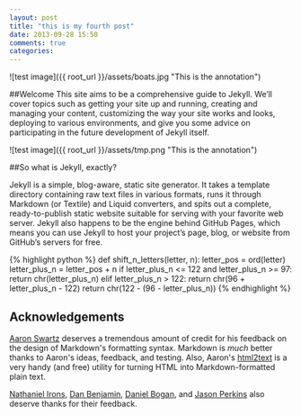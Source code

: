 ```yaml
---
layout: post
title: "this is my fourth post"
date: 2013-09-28 15:50
comments: true
categories:
---
```


![test image]({{ root_url }}/assets/boats.jpg "This is the annotation")

##Welcome
This site aims to be a comprehensive guide to Jekyll. We’ll cover topics such as getting your site up and running, creating and managing your content, customizing the way your site works and looks, deploying to various environments, and give you some advice on participating in the future development of Jekyll itself.




<!-- Add an image to a post! -->

![test image]({{ root_url }}/assets/tmp.png "This is the annotation")




##So what is Jekyll, exactly?

Jekyll is a simple, blog-aware, static site generator. It takes a template directory containing raw text files in various formats, runs it through Markdown (or Textile) and Liquid converters, and spits out a complete, ready-to-publish static website suitable for serving with your favorite web server. Jekyll also happens to be the engine behind GitHub Pages, which means you can use Jekyll to host your project’s page, blog, or website from GitHub’s servers for free.





<!-- This is a code snippet with cool styling! -->

{% highlight python %}
def shift_n_letters(letter, n):
    letter_pos = ord(letter)
    letter_plus_n = letter_pos + n
    if letter_plus_n <= 122 and letter_plus_n >= 97:
        return chr(letter_plus_n)
    elif letter_plus_n > 122:
        return chr(96 + letter_plus_n - 122)
    return chr(122 - (96 - letter_plus_n))
{% endhighlight %}






<!-- This section demonstrates how to imbed multiple links! -->

Acknowledgements <a id="acknowledgements" />
----------------

[Aaron Swartz][] deserves a tremendous amount of credit for his feedback on the
design of Markdown's formatting syntax. Markdown is *much* better thanks
to Aaron's ideas, feedback, and testing. Also, Aaron's [html2text][]
is a very handy (and free) utility for turning HTML into
Markdown-formatted plain text.

[Nathaniel Irons][], [Dan Benjamin][], [Daniel Bogan][], and [Jason Perkins][]
also deserve thanks for their feedback.

  [Aaron Swartz]:     http://www.aaronsw.com/
  [Nathaniel Irons]:  http://bumppo.net/
  [Dan Benjamin]:	http://hivelogic.com/
  [Daniel Bogan]:		http://waferbaby.com/
  [Jason Perkins]:			http://pressedpants.com/
  [html2text]:          http://www.aaronsw.com/2002/html2text/